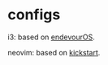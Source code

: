 # configs

i3: based on [endevourOS](https://discovery.endeavouros.com/window-tiling-managers/i3-wm/2021/03/).

neovim: based on [kickstart](https://github.com/nvim-lua/kickstart.nvim).
